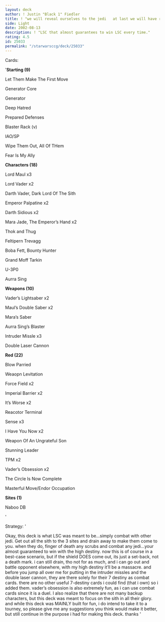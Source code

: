 ```yaml
---
layout: deck
author: ! Justin "Black 1" Fiedler
title: ! "we will reveal ourselves to the jedi   at last we will have revenge"
side: Light
date: 2002-08-13
description: ! "LSC that almost guarantees to win LSC every time."
rating: 4.5
id: 25033
permalink: "/starwarsccg/deck/25033"
---
```

Cards: 

'<b>Starting (9)</B>

Let Them Make The First Move

Generator Core

Generator

Deep Hatred

Prepared Defenses

Blaster Rack (v)

IAO/SP

Wipe Them Out, All Of THem

Fear Is My Ally


<b>Characters (18)</b>

Lord Maul x3

Lord Vader x2

Darth Vader, Dark Lord Of The Sith

Emperor Palpatine x2

Darth Sidious x2

Mara Jade, The Emperor’s Hand x2

Thok and Thug

Feltipern Trevagg

Boba Fett, Bounty Hunter

Grand Moff Tarkin

U-3P0

Aurra Sing


<b>Weapons (10)</b>

Vader’s Lightsaber x2

Maul’s Double Saber x2

Mara’s Saber

Aurra Sing’s Blaster

Intruder Missle x3

Double Laser Cannon


<b>Red (22)</b>

Blow Parried

Weaopn Levitation

Force Field x2

Imperial Barrier x2

It’s Worse x2

Reacotor Terminal

Sense x3

I Have You Now x2

Weapon Of An Ungrateful Son

Stunning Leader

TPM x2

Vader’s Obsession x2

The Circle Is Now Complete

Masterful Move/Endor Occupation


<b>Sites (1)</b>

Naboo DB

'

Strategy: '

Okay, this deck is what LSC was meant to be...simply combat with other jedi. Get out all the sith to the 3 sites and drain away to make them come to you. when they do, finger of death any scrubs and combat any jedi...your almost guaranteed to win with the high destiny. now this is of course in a best-case scenario, but if the shield DOES come out, its just a set-back, not a death mark. i can still drain, tho not for as much, and i can go out and battle opponent elsewhere, with my high destiny it’ll be a massacre. and before you jump all over me for putting in the intruder missles and the double laser cannon, they are there solely for their 7 destiny as combat cards. there are no other useful 7-destiny cards i could find (that i own) so i added them. vader’s obsession is also extremely fun, as i can use combat cards since it is a duel. I also realize that there are not many backup characters, but this deck was meant to focus on the sith in all their glory. and while this deck was MAINLY built for fun, i do intend to take it to a tourney, so please give me any suggestions you think would make it better, but still continue in the purpose i had for making this deck. thanks '
